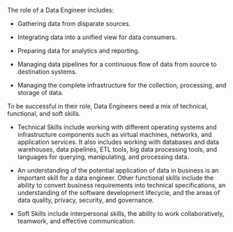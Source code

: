 The role of a Data Engineer includes:

- Gathering data from disparate sources.

- Integrating data into a unified view for data consumers.

- Preparing data for analytics and reporting.

- Managing data pipelines for a continuous flow of data from source to destination systems.

- Managing the complete infrastructure for the collection, processing, and storage of data.

To be successful in their role, Data Engineers need a mix of technical, functional, and soft skills.

- Technical Skills include working with different operating systems and infrastructure components such as virtual machines, networks, and application services. It also includes working with databases and data warehouses, data pipelines, ETL tools, big data processing tools, and languages for querying, manipulating, and processing data. 

- An understanding of the potential application of data in business is an important skill for a data engineer. Other functional skills include the ability to convert business requirements into technical specifications, an understanding of the software development lifecycle, and the areas of data quality, privacy, security, and governance. 

- Soft Skills include interpersonal skills, the ability to work collaboratively, teamwork, and effective communication. 
